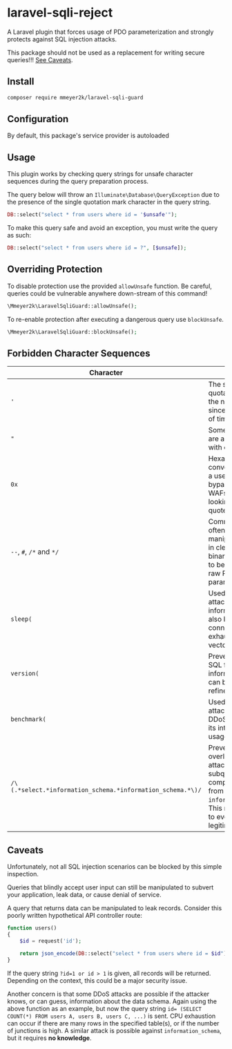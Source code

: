 # laravel-sqli-reject
A Laravel plugin that forces usage of PDO parameterization and strongly protects against SQL injection attacks.

This package should not be used as a replacement for writing secure queries!!! [See Caveats](#caveats).

## Install
```bash
composer require mmeyer2k/laravel-sqli-guard
```

## Configuration
By default, this package's service provider is autoloaded

## Usage
This plugin works by checking query strings for unsafe character sequences during the query preparation process.

The query below will throw an `Illuminate\Database\QueryException` due to the presence of the single quotation mark character in the query string.
```php
DB::select("select * from users where id = '$unsafe'");
```

To make this query safe and avoid an exception, you must write the query as such:
```php
DB::select("select * from users where id = ?", [$unsafe]);
```

## Overriding Protection
To disable protection use the provided `allowUnsafe` function.
Be careful, queries could be vulnerable anywhere down-stream of this command!
```php
\Mmeyer2k\LaravelSqliGuard::allowUnsafe();
```

To re-enable protection after executing a dangerous query use `blockUnsafe`.
```php
\Mmeyer2k\LaravelSqliGuard::blockUnsafe();
```

## Forbidden Character Sequences
| Character                                                  | Reason                                                                                                                                                             |
|------------------------------------------------------------|--------------------------------------------------------------------------------------------------------------------------------------------------------------------|
| `'`                                                        | The single quotation has been the nemises of SQL since the beginning of time.                                                                                      |
| `"`                                                        | Some dirty tricks are also possible with double quotes.                                                                                                            |
| `0x`                                                       | Hexadecimal conversion is often a used as a way of bypassing naive WAFs that are looking for single quoted sequences.                                              |
| `--`, `#`, `/*` and `*/`                                   | Comments can often be used to manipulate queries in clever ways. If binary values need to be supplied, use raw PDO string parameter.                               |
| `sleep(`                                                   | Used in blind timing attacks to leak information and can also be used as a connection exhaustion DDoS vector.                                                      |
| `version(`                                                 | Prevents probing SQL for its version information, which can be used to refine attacks.                                                                             |
| `benchmark(`                                               | Used in SQLi timing attacks and as a DDoS vector due to its intense CPU usage.                                                                                     |
| `/\(.*select.*information_schema.*information_schema.*\)/` | Prevents CPU overload DDoS attacks by blocking subqueries that compound data from `information_schema`. This rule is unlikely to ever be used in a legitimate way. |

## Caveats
Unfortunately, not all SQL injection scenarios can be blocked by this simple inspection.

Queries that blindly accept user input can still be manipulated to subvert your application, leak data, or cause denial of service.

A query that returns data can be manipulated to leak records. 
Consider this poorly written hypothetical API controller route:
```php
function users()
{
    $id = request('id');

    return json_encode(DB::select("select * from users where id = $id"));
}
```
If the query string `?id=1 or id > 1` is given, all records will be returned.
Depending on the context, this could be a major security issue.

Another concern is that some DDoS attacks are possible if the attacker knows, or can guess, information about the data schema.
Again using the above function as an example, but now the query string `id= (SELECT COUNT(*) FROM users A, users B, users C, ...)` is sent.
CPU exhaustion can occur if there are many rows in the specified table(s), or if the number of junctions is high.
A similar attack is possible against `information_schema`, but it requires **no knowledge**.